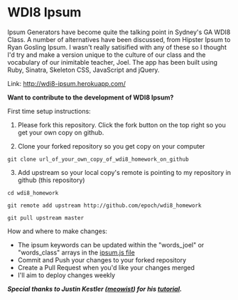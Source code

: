 WDI8 Ipsum
==============

Ipsum Generators have become quite the talking point in Sydney's GA WDI8 Class. A number of alternatives have been discussed, from Hipster Ipsum to Ryan Gosling Ipsum. I wasn't really satisified with any of these so I thought I'd try and make a version unique to the culture of our class and the vocabulary of our inimitable teacher, Joel. The app has been built using Ruby, Sinatra, Skeleton CSS, JavaScript and jQuery.

Link: http://wdi8-ipsum.herokuapp.com/

**Want to contribute to the development of WDI8 Ipsum?**

First time setup instructions:

1. Please fork this repository. Click the fork button on the top right so you get your own copy on github.

2. Clone your forked repository so you get copy on your computer

`git clone url_of_your_own_copy_of_wdi8_homework_on_github`

3. Add upstream so your local copy's remote is pointing to my repository in github (this repository)

`cd wdi8_homework`  

`git remote add upstream http://github.com/epoch/wdi8_homework`

`git pull upstream master`

How and where to make changes:

- The ipsum keywords can be updated within the "words_joel" or "words_class" arrays in the [ipsum.js file](https://github.com/liamdarmody/wdi8_ipsum/blob/master/public/js/ipsum.js)
- Commit and Push your changes to your forked repository
- Create a Pull Request when you'd like your changes merged
- I'll aim to deploy changes weekly

***Special thanks to Justin Kestler ([meowist](https://github.com/meowist)) for his [tutorial](http://meowist.github.io/blog/2013/03/10/how-to-create-a-simple-lorem-ipsum-generator-with-javascript-and-jquery/).***